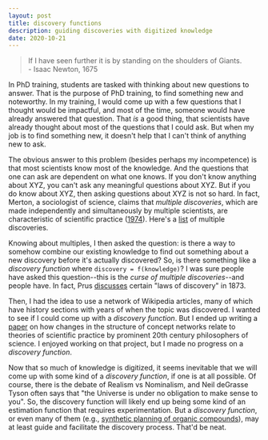 ```yaml
---
layout: post
title: discovery functions
description: guiding discoveries with digitized knowledge
date: 2020-10-21
---
```


<blockquote>
  If I have seen further it is by standing on the shoulders of Giants. <br/>
  - Isaac Newton, 1675
</blockquote>

In PhD training, students are tasked with thinking about new questions to answer. That is the purpose of PhD training, to find something new and noteworthy. In my training, I would come up with a few questions that I thought would be impactful, and most of the time, someone would have already answered that question. That *is* a good thing, that scientists have already thought about most of the questions that I could ask. But when my job is to find something new, it doesn't help that I can't think of anything new to ask.

The obvious answer to this problem (besides perhaps my incompetence) is that most scientists know most of the knowledge. And the questions that one can ask are dependent on what one knows. If you don't know anything about XYZ, you can't ask any meaningful questions about XYZ. But if you do know about XYZ, then asking questions about XYZ is not so hard. In fact, Merton, a sociologist of science, claims that *multiple discoveries*, which are made independently and simultaneously by multiple scientists, are characteristic of scientific practice ([1974](https://doi.org/10.1126/science.184.4137.656)). Here's a [list](https://en.wikipedia.org/wiki/List_of_multiple_discoveries) of multiple discoveries.

Knowing about multiples, I then asked the question: is there a way to somehow combine our existing knowledge to find out something about a new discovery before it's actually discovered? So, is there something like a *discovery function* where `discovery = f(knowledge)`? I was sure people have asked this question--this is the *curse of multiple discoveries*--and people have. In fact, Prus [discusses](https://en.wikipedia.org/wiki/Logology_(science)#Discovery) certain "laws of discovery" in 1873.

Then, I had the idea to use a network of Wikipedia articles, many of which have history sections with years of when the topic was discovered. I wanted to see if I could come up with a *discovery function*. But I ended up writing a [paper](http://arxiv.org/abs/2010.08381) on how changes in the structure of concept networks relate to theories of scientific practice by prominent 20th century philosophers of science. I enjoyed working on that project, but I made no progress on a *discovery function*.

Now that so much of knowledge is digitized, it seems inevitable that we will come up with some kind of a *discovery function*, if one is at all possible. Of course, there is the debate of Realism vs Nominalism, and Neil deGrasse Tyson often says that "the Universe is under no obligation to make sense to you". So, the discovery function will likely end up being some kind of an estimation function that requires experimentation. But a *discovery function*, or even many of them (e.g., [synthetic planning of organic compounds](https://www.nature.com/articles/s41586-020-2855-y)), may at least guide and facilitate the discovery process. That'd be neat.
